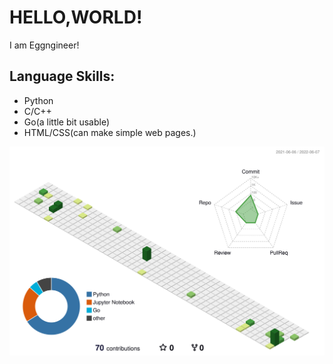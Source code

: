 # HELLO,WORLD!

I am Eggngineer! 

## Language Skills:
* Python
* C/C++
* Go(a little bit usable)
* HTML/CSS(can make simple web pages.)

![](./profile-3d-contrib/profile-green-animate.svg)